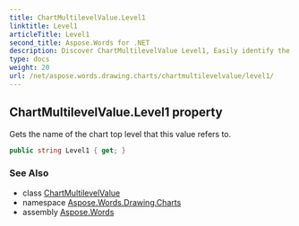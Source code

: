 ```yaml
---
title: ChartMultilevelValue.Level1
linktitle: Level1
articleTitle: Level1
second_title: Aspose.Words for .NET
description: Discover ChartMultilevelValue Level1, Easily identify the top-level chart name for enhanced data clarity and insights. Unlock your data's potential!
type: docs
weight: 20
url: /net/aspose.words.drawing.charts/chartmultilevelvalue/level1/
---
```

## ChartMultilevelValue.Level1 property

Gets the name of the chart top level that this value refers to.

```csharp
public string Level1 { get; }
```

### See Also

* class [ChartMultilevelValue](../)
* namespace [Aspose.Words.Drawing.Charts](../../../aspose.words.drawing.charts/)
* assembly [Aspose.Words](../../../)

